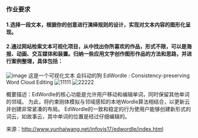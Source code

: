 ### 作业要求
#### 1.选择一段文本，根据你的创意进行演绎规则的设计，实现对文本内容的图形化呈现。
#### 2.通过网站检索文本可视化项目，从中找出你所喜欢的作品，形式不限，可以是海报、动画、交互媒体和装置。归纳一些应用文字创作图形作品的方法和思路，并进行案例整理，具体包括：
![image](https://user-images.githubusercontent.com/90940822/142400306-272d7949-bff8-4162-9fbf-efde418b78af.png)
这是一个可视化文本 会抖动的狗
EdWordle : Consistency-preserving Word Cloud Editing
 ![11111](https://user-images.githubusercontent.com/90940822/142400651-8bd9da5c-b33a-4c4d-b873-b11621d0b370.png)
![22222](https://user-images.githubusercontent.com/90940822/142400654-bb42a541-19ae-4ef1-a5d1-58b0d33e928d.png)

 

概要描述：EdWordle的核心功能是允许用户移动和编辑单词，同时保留其他单词的邻域。 为此，将约束刚体模拟与邻域感知的本地Wordle算法相结合，以更新云并创建非常紧凑的布局。 EdWordle的一致和稳定的行为使用户能够创建新形式的词云，如故事云，其中单词的位置是经过仔细编辑的。  

来源：http://www.yunhaiwang.net/infovis17/edwordle/index.html
